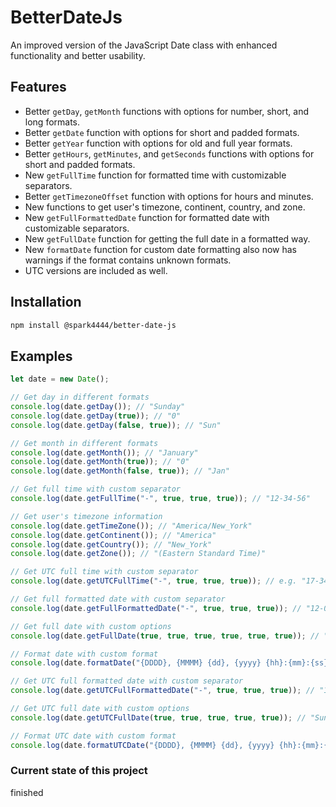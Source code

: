 # BetterDateJs
An improved version of the JavaScript Date class with enhanced functionality and better usability.

## Features
* Better `getDay`, `getMonth` functions with options for number, short, and long formats.
* Better `getDate` function with options for short and padded formats.
* Better `getYear` function with options for old and full year formats.
* Better `getHours`, `getMinutes`, and `getSeconds` functions with options for short and padded formats.
* New `getFullTime` function for formatted time with customizable separators.
* Better `getTimezoneOffset` function with options for hours and minutes.
* New functions to get user's timezone, continent, country, and zone.
* New `getFullFormattedDate` function for formatted date with customizable separators.
* New `getFullDate` function for getting the full date in a formatted way.
* New `formatDate` function for custom date formatting also now has warnings if the format contains unknown formats.
* UTC versions are included as well.

## Installation
```bash
npm install @spark4444/better-date-js
```

## Examples
```javascript
let date = new Date();

// Get day in different formats
console.log(date.getDay()); // "Sunday"
console.log(date.getDay(true)); // "0"
console.log(date.getDay(false, true)); // "Sun"

// Get month in different formats
console.log(date.getMonth()); // "January"
console.log(date.getMonth(true)); // "0"
console.log(date.getMonth(false, true)); // "Jan"

// Get full time with custom separator
console.log(date.getFullTime("-", true, true, true)); // "12-34-56"

// Get user's timezone information
console.log(date.getTimeZone()); // "America/New_York"
console.log(date.getContinent()); // "America"
console.log(date.getCountry()); // "New_York"
console.log(date.getZone()); // "(Eastern Standard Time)"

// Get UTC full time with custom separator
console.log(date.getUTCFullTime("-", true, true, true)); // e.g. "17-34-56"

// Get full formatted date with custom separator
console.log(date.getFullFormattedDate("-", true, true, true)); // "12-01-2020"

// Get full date with custom options
console.log(date.getFullDate(true, true, true, true, true, true)); // "Sunday January 12.01.2020 12:34:56 GMT+3 (Eastern Standard Time)"

// Format date with custom format
console.log(date.formatDate("{DDDD}, {MMMM} {dd}, {yyyy} {hh}:{mm}:{ss} {t}")); // "Sunday, January 12, 2020 12:34:56 America/New_York"

// Get UTC full formatted date with custom separator
console.log(date.getUTCFullFormattedDate("-", true, true, true)); // "12-01-2020"

// Get UTC full date with custom options
console.log(date.getUTCFullDate(true, true, true, true, true)); // "Sunday January 12.01.2020 17:34:56 (Eastern Standard Time)"

// Format UTC date with custom format
console.log(date.formatUTCDate("{DDDD}, {MMMM} {dd}, {yyyy} {hh}:{mm}:{ss} {t}")); // "Sunday, January 12, 2020 17:34:56 America/New_York"
```

### Current state of this project
finished